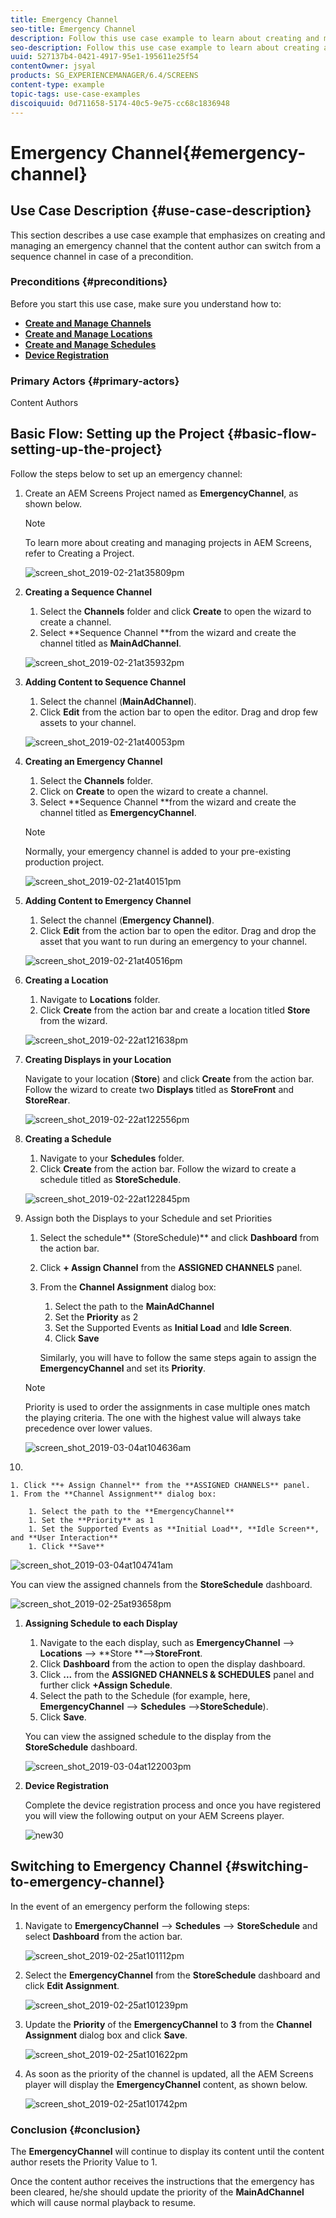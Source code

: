 ```yaml
---
title: Emergency Channel
seo-title: Emergency Channel
description: Follow this use case example to learn about creating and managing an emergency channel that the content author can switch from a sequence channel in case of a precondition.
seo-description: Follow this use case example to learn about creating and managing an emergency channel that the content author can switch from a sequence channel in case of a precondition.
uuid: 527137b4-0421-4917-95e1-195611e25f54
contentOwner: jsyal
products: SG_EXPERIENCEMANAGER/6.4/SCREENS
content-type: example
topic-tags: use-case-examples
discoiquuid: 0d711658-5174-40c5-9e75-cc68c1836948
---
```


# Emergency Channel{#emergency-channel}

## Use Case Description {#use-case-description}

This section describes a use case example that emphasizes on creating and managing an emergency channel that the content author can switch from a sequence channel in case of a precondition.

### Preconditions {#preconditions}

Before you start this use case, make sure you understand how to:

* **[Create and Manage Channels](/help/screens/managing-channels.md)**
* **[Create and Manage Locations](/help/screens/managing-locations.md)**
* **[Create and Manage Schedules](/help/screens/managing-schedules.md)**
* **[Device Registration](/help/screens/device-registration.md)**

### Primary Actors {#primary-actors}

Content Authors

## Basic Flow: Setting up the Project {#basic-flow-setting-up-the-project}

Follow the steps below to set up an emergency channel:

1. Create an AEM Screens Project named as **EmergencyChannel**, as shown below.

   >[!NOTE]
   >
   >To learn more about creating and managing projects in AEM Screens, refer to Creating a Project.

   ![screen_shot_2019-02-21at35809pm](assets/screen_shot_2019-02-21at35809pm.png)

1. **Creating a Sequence Channel**

    1. Select the **Channels** folder and click **Create** to open the wizard to create a channel.
    1. Select **Sequence Channel **from the wizard and create the channel titled as **MainAdChannel**.

   ![screen_shot_2019-02-21at35932pm](assets/screen_shot_2019-02-21at35932pm.png)

1. **Adding Content to Sequence Channel**

    1. Select the channel (**MainAdChannel**).
    1. Click **Edit** from the action bar to open the editor. Drag and drop few assets to your channel.

   ![screen_shot_2019-02-21at40053pm](assets/screen_shot_2019-02-21at40053pm.png)

1. **Creating an Emergency Channel**

    1. Select the **Channels** folder.
    1. Click on **Create** to open the wizard to create a channel. 
    1. Select **Sequence Channel **from the wizard and create the channel titled as **EmergencyChannel**.

   >[!NOTE]
   >
   >Normally, your emergency channel is added to your pre-existing production project.

   ![screen_shot_2019-02-21at40151pm](assets/screen_shot_2019-02-21at40151pm.png)

1. **Adding Content to Emergency Channel**

    1. Select the channel (**Emergency Channel)**.
    1. Click **Edit** from the action bar to open the editor. Drag and drop the asset that you want to run during an emergency to your channel.

   ![screen_shot_2019-02-21at40516pm](assets/screen_shot_2019-02-21at40516pm.png)

1. **Creating a Location**

    1. Navigate to **Locations** folder. 
    1. Click **Create** from the action bar and create a location titled **Store** from the wizard.

   ![screen_shot_2019-02-22at121638pm](assets/screen_shot_2019-02-22at121638pm.png)

1. **Creating Displays in your Location**

   Navigate to your location (**Store**) and click **Create** from the action bar. Follow the wizard to create two **Displays** titled as **StoreFront** and **StoreRear**.

   ![screen_shot_2019-02-22at122556pm](assets/screen_shot_2019-02-22at122556pm.png)

1. **Creating a Schedule**

    1. Navigate to your **Schedules** folder.
    1. Click **Create** from the action bar. Follow the wizard to create a schedule titled as **StoreSchedule**.

   ![screen_shot_2019-02-22at122845pm](assets/screen_shot_2019-02-22at122845pm.png)

1. Assign both the Displays to your Schedule and set Priorities

    1. Select the schedule** (StoreSchedule)** and click **Dashboard** from the action bar. 
    1. Click **+ Assign Channel** from the **ASSIGNED CHANNELS** panel.
    1. From the **Channel Assignment** dialog box:

        1. Select the path to the **MainAdChannel**
        1. Set the **Priority** as 2
        1. Set the Supported Events as **Initial Load** and **Idle Screen**.
        1. Click **Save**

       Similarly, you will have to follow the same steps again to assign the **EmergencyChannel** and set its **Priority**.

   >[!NOTE]
   >
   >Priority is used to order the assignments in case multiple ones match the playing criteria. The one with the highest value will always take precedence over lower values.

   ![screen_shot_2019-03-04at104636am](assets/screen_shot_2019-03-04at104636am.png)

1.

    1. Click **+ Assign Channel** from the **ASSIGNED CHANNELS** panel.
    1. From the **Channel Assignment** dialog box:

        1. Select the path to the **EmergencyChannel**
        1. Set the **Priority** as 1 
        1. Set the Supported Events as **Initial Load**, **Idle Screen**, and **User Interaction**
        1. Click **Save**

   ![screen_shot_2019-03-04at104741am](assets/screen_shot_2019-03-04at104741am.png)

   You can view the assigned channels from the **StoreSchedule** dashboard.

   ![screen_shot_2019-02-25at93658pm](assets/screen_shot_2019-02-25at93658pm.png)

1. **Assigning Schedule to each Display**

    1. Navigate to the each display, such as **EmergencyChannel** --&gt; **Locations** --&gt; **Store **--&gt;**StoreFront**.
    1. Click **Dashboard** from the action to open the display dashboard.
    1. Click **...** from the **ASSIGNED CHANNELS & SCHEDULES** panel and further click **+Assign Schedule**.
    1. Select the path to the Schedule (for example, here, **EmergencyChannel** --&gt; **Schedules** --&gt;**StoreSchedule**).
    1. Click **Save**.

   You can view the assigned schedule to the display from the **StoreSchedule** dashboard. 

   ![screen_shot_2019-03-04at122003pm](assets/screen_shot_2019-03-04at122003pm.png)

1. **Device Registration**

   Complete the device registration process and once you have registered you will view the following output on your AEM Screens player.

   ![new30](assets/new30.gif)

## Switching to Emergency Channel {#switching-to-emergency-channel}

In the event of an emergency perform the following steps:

1. Navigate to **EmergencyChannel** --&gt; **Schedules** --&gt; **StoreSchedule** and select **Dashboard** from the action bar.

   ![screen_shot_2019-02-25at101112pm](assets/screen_shot_2019-02-25at101112pm.png)

1. Select the **EmergencyChannel** from the **StoreSchedule** dashboard and click **Edit Assignment**.

   ![screen_shot_2019-02-25at101239pm](assets/screen_shot_2019-02-25at101239pm.png)

1. Update the **Priority** of the **EmergencyChannel** to **3** from the **Channel Assignment** dialog box and click **Save**.

   ![screen_shot_2019-02-25at101622pm](assets/screen_shot_2019-02-25at101622pm.png)

1. As soon as the priority of the channel is updated, all the AEM Screens player will display the **EmergencyChannel** content, as shown below.

   ![screen_shot_2019-02-25at101742pm](assets/screen_shot_2019-02-25at101742pm.png)

### Conclusion {#conclusion}

The **EmergencyChannel** will continue to display its content until the content author resets the Priority Value to 1.

Once the content author receives the instructions that the emergency has been cleared, he/she should update the priority of the **MainAdChannel** which will cause normal playback to resume.
